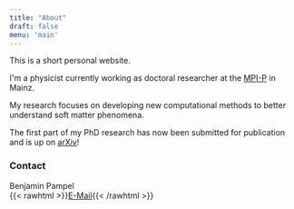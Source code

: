 ```yaml
---
title: "About"
draft: false
menu: 'main'
---
```


This is a short personal website.

I'm a physicist currently working as doctoral researcher at the [MPI-P](https://www.mpip-mainz.mpg.de/) in Mainz.

My research focuses on developing new computational methods to better understand soft matter phenomena.

The first part of my PhD research has now been submitted for publication and is up on [arXiv](https://arxiv.org/abs/2202.13459)!



### Contact

Benjamin Pampel\
{{< rawhtml >}}<a href="&#109;a&#105;l&#116;&#111;:&#107;&#117;&#99;&#104;&#101;&#110;&#64;&#98;&#112;&#97;&#109;&#112;&#101;&#108;&#46;&#100;&#101;">E-Mail</a>{{< /rawhtml >}}

